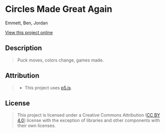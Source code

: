 # Circles Made Great Again

Emmett, Ben, Jordan

[View this project online](https://emmettwalthers.github.io/cart253/Topics/conditionals-challenge/)

## Description

> Puck moves, colors change, games made.

## Attribution

> - This project uses [p5.js](https://p5js.org).

## License

> This project is licensed under a Creative Commons Attribution ([CC BY 4.0](https://creativecommons.org/licenses/by/4.0/deed.en)) license with the exception of libraries and other components with their own licenses.